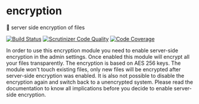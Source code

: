 # encryption
 :lock_with_ink_pen: server side encryption of files
 
 [![Build Status](https://travis-ci.org/owncloud/encryption.svg?branch=master)](https://travis-ci.org/owncloud/encryption)
 [![Scrutinizer Code Quality](https://scrutinizer-ci.com/g/owncloud/encryption/badges/quality-score.png?b=master)](https://scrutinizer-ci.com/g/owncloud/encryption/?branch=master)
 [![Code Coverage](https://scrutinizer-ci.com/g/owncloud/encryption/badges/coverage.png?b=master)](https://scrutinizer-ci.com/g/owncloud/encryption/?branch=master)

In order to use this encryption module you need to enable server-side
encryption in the admin settings. Once enabled this module will encrypt
all your files transparently. The encryption is based on AES 256 keys.
The module won't touch existing files, only new files will be encrypted
after server-side encryption was enabled. It is also not possible to
disable the encryption again and switch back to a unencrypted system.
Please read the documentation to know all implications before you decide
to enable server-side encryption.

